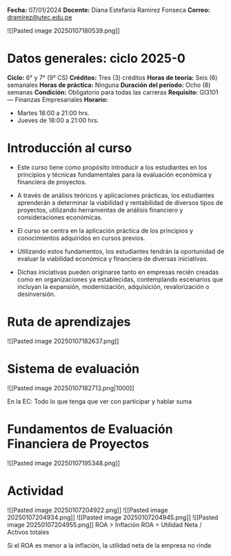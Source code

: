 **Fecha:** 07/01/2024
**Docente:** Diana Estefania Ramirez Fonseca
**Correo:** dramirez@utec.edu.pe

![[Pasted image 20250107180539.png]]

# Datos generales: ciclo 2025-0
**Ciclo:** 6° y 7° (9° CS)
**Créditos:** Tres (3) créditos
**Horas de teoría:** Seis (6) semanales
**Horas de práctica:** Ninguna
**Duración del período:** Ocho (8) semanas
**Condición:** Obligatorio para todas las carreras
**Requisito:** GI3101 — Finanzas Empresariales
**Horario:**
- Martes 18:00 a 21:00 hrs.
- Jueves de 18:00 a 21:00 hrs.

# Introducción al curso
- Este curso tiene como propósito introducir a los estudiantes en los principios y técnicas fundamentales para la evaluación económica y financiera de proyectos.

- A través de análisis teóricos y aplicaciones prácticas, los estudiantes aprenderán a determinar la viabilidad y rentabilidad de diversos tipos de proyectos, utilizando herramientas de análisis financiero y consideraciones económicas.

- El curso se centra en la aplicación práctica de los principios y conocimientos adquiridos en cursos previos.

- Utilizando estos fundamentos, los estudiantes tendrán la oportunidad de evaluar la viabilidad económica y financiera de diversas iniciativas.

- Dichas iniciativas pueden originarse tanto en empresas recién creadas como en organizaciones ya establecidas, contemplando escenarios que incluyan la expansión, modernización, adquisición, revalorización o desinversión.

# Ruta de aprendizajes
![[Pasted image 20250107182637.png]]

# Sistema de evaluación
![[Pasted image 20250107182713.png|1000]]

En la EC: Todo lo que tenga que ver con participar y hablar suma

# Fundamentos de Evaluación Financiera de Proyectos
![[Pasted image 20250107195348.png]]

# Actividad
![[Pasted image 20250107204922.png]]
![[Pasted image 20250107204934.png]]
![[Pasted image 20250107204945.png]]
![[Pasted image 20250107204955.png]]
ROA > Inflación
ROA = Utilidad Neta / Activos totales

Si el ROA es menor a la inflación, la utilidad neta de la empresa no rinde 